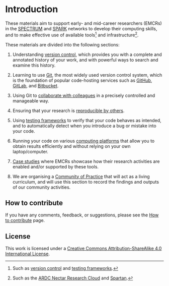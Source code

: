 # Introduction

These materials aim to support
early- and mid-career researchers (EMCRs) in the
[SPECTRUM](https://www.spectrum.edu.au/) and [SPARK](https://www.spark.edu.au/) networks to develop their computing skills, and to make effective use of available tools[^tools] and infrastructure[^infra].

These materials are divided into the following sections:

1. Understanding [version control](./version-control/), which provides you with a complete and annotated history of your work, and with powerful ways to search and examine this history.

2. Learning to use [Git](./using-git/), the most widely used version control system, which is the foundation of popular code-hosting services such as [GitHub](https://github.com/), [GitLab](https://gitlab.com/public), and [Bitbucket](https://bitbucket.org/).

3. Using Git to [collaborate with colleagues](./collaborating/) in a precisely controlled and manageable way.

4. Ensuring that your research is [reproducible by others](./reproducibility/).

5. Using [testing frameworks](./testing/) to verify that your code behaves as intended, and to automatically detect when you introduce a bug or mistake into your code.

6. Running your code on various [computing platforms]() that allow you to obtain results efficiently and without relying on your own laptop/computer.

7. [Case studies](./case-studies/) where EMCRs showcase how their research activities are enabled and/or supported by these tools.

8. We are organising a [Community of Practice](./community/) that will act as a living curriculum, and will use this section to record the findings and outputs of our community activities.

## How to contribute

If you have any comments, feedback, or suggestions, please see the [How to contribute](how-to-contribute.md) page.

## License

This work is licensed under a [Creative Commons Attribution-ShareAlike 4.0 International License](http://creativecommons.org/licenses/by-sa/4.0/).

<!-- NOTE: cannot link to README.md outside of SUMMARY.md
     https://github.com/rust-lang/mdBook/issues/984 -->
[^tools]: Such as [version control](./version-control/) and [testing frameworks](./testing/).

[^infra]: Such as the [ARDC Nectar Research Cloud][nectar] and [Spartan].

[nectar]: https://ardc.edu.au/services/nectar-research-cloud/
[Spartan]: https://dashboard.hpc.unimelb.edu.au/
